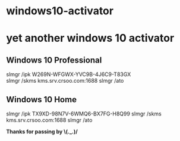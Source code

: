 # windows10-activator
<h1>yet another windows 10 activator</h1>
<h2>Windows 10 Professional</h2>
slmgr /ipk W269N-WFGWX-YVC9B-4J6C9-T83GX<br>
slmgr /skms kms.srv.crsoo.com:1688  
slmgr /ato  

<h2>Windows 10 Home</h2>
slmgr /ipk TX9XD-98N7V-6WMQ6-BX7FG-H8Q99  
slmgr /skms kms.srv.crsoo.com:1688  
slmgr /ato  

<a><b>Thanks for passing by \\(._.)/</b></a>